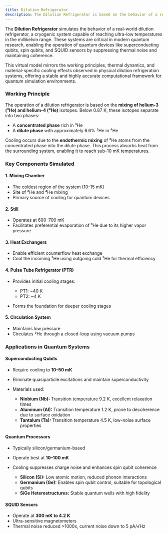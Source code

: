 ```yaml
---
title: Dilution Refrigerator
description: The Dilution Refrigerator is based on the behavior of a real-world dilution refrigerator, a cryogenic system capable of reaching ultra-low temperatures in the millikelvin range
---
```



The **Dilution Refrigerator** simulates the behavior of a real-world dilution refrigerator, a cryogenic system capable of reaching ultra-low temperatures in the millikelvin range. These systems are critical in modern quantum research, enabling the operation of quantum devices like superconducting qubits, spin qubits, and SQUID sensors by suppressing thermal noise and maintaining coherence.

This virtual model mirrors the working principles, thermal dynamics, and material-specific cooling effects observed in physical dilution refrigeration systems, offering a stable and highly accurate computational framework for quantum simulation environments.


### Working Principle

The operation of a dilution refrigerator is based on the **mixing of helium-3 (³He) and helium-4 (⁴He)** isotopes. Below 0.87 K, these isotopes separate into two phases:

* A **concentrated phase** rich in ³He
* A **dilute phase** with approximately 6.6% ³He in ⁴He

Cooling occurs due to the **endothermic mixing** of ³He atoms from the concentrated phase into the dilute phase. This process absorbs heat from the surrounding system, enabling it to reach sub-10 mK temperatures.


### Key Components Simulated

#### 1. **Mixing Chamber**

* The coldest region of the system (10–15 mK)
* Site of ³He and ⁴He mixing
* Primary source of cooling for quantum devices

#### 2. **Still**

* Operates at 600–700 mK
* Facilitates preferential evaporation of ³He due to its higher vapor pressure

#### 3. **Heat Exchangers**

* Enable efficient counterflow heat exchange
* Cool the incoming ³He using outgoing cold ³He for thermal efficiency

#### 4. **Pulse Tube Refrigerator (PTR)**

* Provides initial cooling stages:

  * PT1: \~40 K
  * PT2: \~4 K
* Forms the foundation for deeper cooling stages

#### 5. **Circulation System**

* Maintains low pressure
* Circulates ³He through a closed-loop using vacuum pumps


### Applications in Quantum Systems

#### Superconducting Qubits

* Require cooling to **10–50 mK**
* Eliminate quasiparticle excitations and maintain superconductivity
* Materials used:

  * **Niobium (Nb):** Transition temperature 9.2 K, excellent relaxation times
  * **Aluminum (Al):** Transition temperature 1.2 K, prone to decoherence due to surface oxidation
  * **Tantalum (Ta):** Transition temperature 4.5 K, low-noise surface properties

#### Quantum Processors

* Typically silicon/germanium-based
* Operate best at **10–100 mK**
* Cooling suppresses charge noise and enhances spin qubit coherence

  * **Silicon (Si):** Low atomic motion, reduced phonon interactions
  * **Germanium (Ge):** Enables spin qubit control, suitable for topological qubits
  * **SiGe Heterostructures:** Stable quantum wells with high fidelity

#### SQUID Sensors

* Operate at **300 mK to 4.2 K**
* Ultra-sensitive magnetometers
* Thermal noise reduced >1000x, current noise down to 5 pA/√Hz
